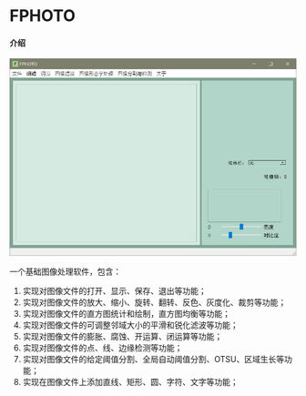 # FPHOTO

#### 介绍

![](ui.jpg)

一个基础图像处理软件，包含：

1. 实现对图像文件的打开、显示、保存、退出等功能；
2. 实现对图像文件的放大、缩小、旋转、翻转、反色、灰度化、裁剪等功能；
3. 实现对图像文件的直方图统计和绘制，直方图均衡等功能；
4. 实现对图像文件的可调整邻域大小的平滑和锐化滤波等功能；
5. 实现对图像文件的膨胀、腐蚀、开运算、闭运算等功能；
6. 实现对图像文件的点、线、边缘检测等功能；
7. 实现对图像文件的给定阈值分割、全局自动阈值分割、OTSU、区域生长等功能；
8. 实现在图像文件上添加直线、矩形、圆、字符、文字等功能；
